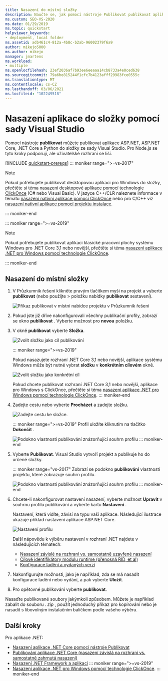 ```yaml
---
title: Nasazení do místní složky
description: Naučte se, jak pomocí nástroje Publikovat publikovat aplikace ASP.NET, ASP.NET Core, .NET Core a Python do složky ze sady Visual Studio.
ms.custom: SEO-VS-2020
ms.date: 01/29/2019
ms.topic: quickstart
helpviewer_keywords:
- deployment, local folder
ms.assetid: adb461c4-812a-4b8c-b2ab-96002379f6a9
author: mikejo5000
ms.author: mikejo
manager: jmartens
ms.workload:
- multiple
ms.openlocfilehash: 23ef2036af7b93ee6eeaaa14cb8733a4e0ced638
ms.sourcegitcommit: 79a6be815244f1cfc7b4123afff29983fce0555c
ms.translationtype: MT
ms.contentlocale: cs-CZ
ms.lasthandoff: 03/06/2021
ms.locfileid: "102249518"
---
```

# <a name="deploy-an-app-to-a-folder-using-visual-studio"></a>Nasazení aplikace do složky pomocí sady Visual Studio

Pomocí nástroje **publikovat** můžete publikovat aplikace ASP.NET, ASP.NET Core, .NET Core a Python do složky ze sady Visual Studio. Pro Node.js se tyto kroky podporují, ale uživatelské rozhraní se liší.

[!INCLUDE [quickstart-prereqs](includes/quickstart-prereqs.md)]
::: moniker range=">=vs-2017"
> [!NOTE]
> Pokud potřebujete publikovat desktopovou aplikaci pro Windows do složky, přečtěte si téma [nasazení desktopové aplikace pomocí technologie ClickOnce](how-to-publish-a-clickonce-application-using-the-publish-wizard.md) (C# nebo Visual Basic). V jazyce C++/CLR naleznete informace v tématu [nasazení nativní aplikace pomocí ClickOnce](/cpp/windows/clickonce-deployment-for-visual-cpp-applications) nebo pro C/C++ viz [nasazení nativní aplikace pomocí projektu instalace](/cpp/windows/walkthrough-deploying-a-visual-cpp-application-by-using-a-setup-project).

::: moniker-end

::: moniker range=">=vs-2019"
> [!NOTE]
> Pokud potřebujete publikovat aplikaci klasické pracovní plochy systému Windows pro .NET Core 3,1 nebo novější, přečtěte si téma [nasazení aplikace .NET pro Windows pomocí technologie ClickOnce](quickstart-deploy-using-clickonce-folder.md).

::: moniker-end

## <a name="deploy-to-a-local-folder"></a>Nasazení do místní složky

1. V Průzkumník řešení klikněte pravým tlačítkem myši na projekt a vyberte **publikovat** (nebo použijte   >  položku nabídky **publikovat** sestavení).

    ![Příkaz publikovat v místní nabídce projektu v Průzkumník řešení](../deployment/media/quickstart-publish.png "Zvolit publikování")

1. Pokud jste již dříve nakonfigurovali všechny publikační profily, zobrazí se okno **publikovat** . Vyberte možnost pro **novou** položku.

1. V okně **publikovat** vyberte **Složka**.

   ![Zvolit složku jako cíl publikování](../deployment/media/quickstart-publish-folder-new.png "Zvolit složku")

   ::: moniker range=">=vs-2019"

   Pokud nasazujete rozhraní .NET Core 3,1 nebo novější, aplikace systému Windows může být nutné vybrat **složku** v **konkrétním cílovém** okně.

   ![Zvolit složku jako konkrétní cíl](../deployment/media/quickstart-publish-folder-targets.png "Zvolit konkrétní cíl")

   Pokud chcete publikovat rozhraní .NET Core 3,1 nebo novější, aplikace pro Windows s ClickOnce, přečtěte si téma [nasazení aplikace .NET pro Windows pomocí technologie ClickOnce](quickstart-deploy-using-clickonce-folder.md).
   ::: moniker-end

1. Zadejte cestu nebo vyberte **Procházet** a zadejte složku.

   ![Zadejte cestu ke složce.](../deployment/media/quickstart-publish-folder-path.png "Zvolit složku")

   ::: moniker range=">=vs-2019"
   Profil uložíte kliknutím na tlačítko **Dokončit** .

   ![Podokno vlastností publikování znázorňující souhrn profilu](../deployment/media/quickstart-publish-folder-summary.png)
   ::: moniker-end

1. Vyberte **Publikovat**. Visual Studio vytvoří projekt a publikuje ho do určené složky.

   ::: moniker range="vs-2017"
   Zobrazí se podokno **publikování** vlastností projektu, které zobrazuje souhrn profilu.

   ![Podokno vlastností publikování znázorňující souhrn profilu](../deployment/media/quickstart-publish-folder-summary.png)
   ::: moniker-end

1. Chcete-li nakonfigurovat nastavení nasazení, vyberte možnost **Upravit** v souhrnu profilu publikování a vyberte kartu **Nastavení** .

   Nastavení, která vidíte, závisí na typu vaší aplikace. Následující ilustrace ukazuje příklad nastavení aplikace ASP.NET Core.

    ![Nastavení profilu](../deployment/media/quickstart-profile-settings.png "Nastavení profilu")

    Další nápovědu k výběru nastavení v rozhraní .NET najdete v následujících tématech:

    - [Nasazení závislé na rozhraní vs. samostatně uzavřené nasazení](/dotnet/core/deploying/)
    - [Cílové identifikátory modulu runtime (přenosná RID, et al)](/dotnet/core/rid-catalog)
    - [Konfigurace ladění a vydaných verzí](../ide/understanding-build-configurations.md)

1. Nakonfigurujte možnosti, jako je například, zda se má nasadit konfigurace ladění nebo vydání, a pak vyberte **Uložit**.

1. Pro opětovné publikování vyberte **publikovat**.

Nasaďte publikované soubory jakýmkoli způsobem. Můžete je například zabalit do souboru *. zip* , použít jednoduchý příkaz pro kopírování nebo je nasadit s libovolným instalačním balíčkem podle vašeho výběru.

## <a name="next-steps"></a>Další kroky

Pro aplikace .NET:

- [Nasazení aplikace .NET Core pomocí nástroje Publikovat](/dotnet/core/deploying/deploy-with-vs)
- [Publikování aplikace .NET Core (nasazení závislá na rozhraní vs. samostatně zahrnutá nasazení)](/dotnet/core/deploying/)
- [Nasazení .NET Framework a aplikací](/dotnet/framework/deployment/)
::: moniker range=">=vs-2019"
- [Nasazení aplikace .NET pro Windows pomocí technologie ClickOnce](quickstart-deploy-using-clickonce-folder.md).
 ::: moniker-end
